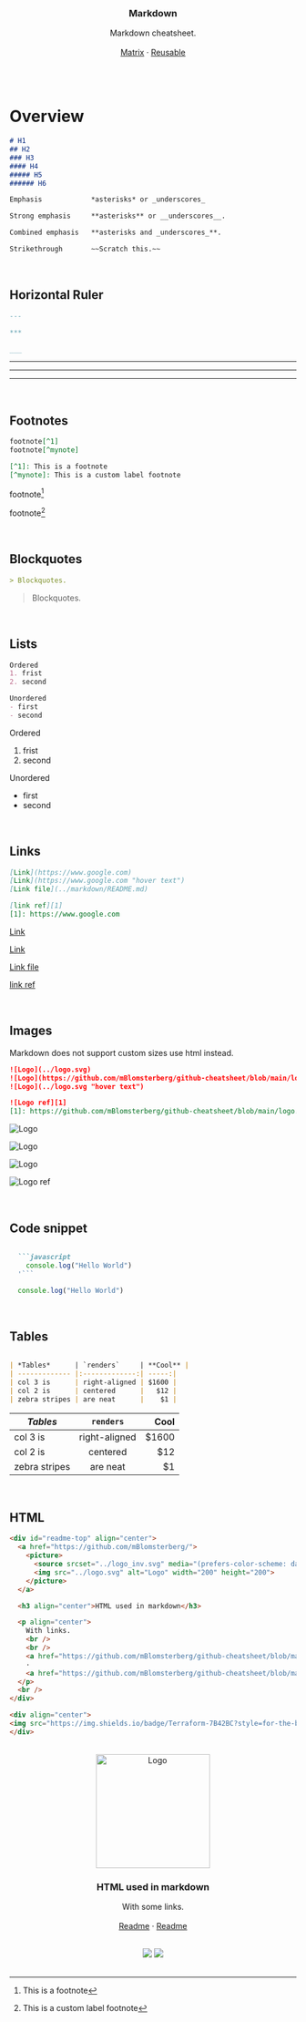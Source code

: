 <br />
<div id="readme-top" align="center">

  <h3 align="center">Markdown</h3>

  <p align="center">
    Markdown cheatsheet.
    <br />
    <br />
    <a href="https://github.com/mBlomsterberg/github-cheatsheet/blob/main/workflows/MATRIX.md">Matrix</a>
    ·
    <a href="https://github.com/mBlomsterberg/github-cheatsheet/blob/main/workflows/REUSABLE.md">Reusable</a>
  </p>
  <br />
</div>
<br>

# Overview





```md
# H1
## H2
### H3
#### H4
##### H5
###### H6
```


```md
Emphasis            *asterisks* or _underscores_

Strong emphasis     **asterisks** or __underscores__.

Combined emphasis   **asterisks and _underscores_**.

Strikethrough       ~~Scratch this.~~
```

<br/>

## Horizontal Ruler

```md
--- 

***

___

```

---

***

___

<br/>

## Footnotes
```md
footnote[^1]
footnote[^mynote]

[^1]: This is a footnote
[^mynote]: This is a custom label footnote
```
footnote[^1]

footnote[^mynote]

[^1]: This is a footnote

[^mynote]: This is a custom label footnote

<br/>

## Blockquotes
```md
> Blockquotes.
```
> Blockquotes.

<br/>

## Lists
```md
Ordered
1. frist
2. second

Unordered
- first 
- second
```
Ordered
1. frist
2. second

Unordered
- first 
- second

<br/>

## Links
```md
[Link](https://www.google.com)
[Link](https://www.google.com "hover text")
[Link file](../markdown/README.md)

[link ref][1]
[1]: https://www.google.com
```

[Link](https://www.google.com)

[Link](https://www.google.com "hover text")

[Link file](../markdown/README.md)

[link ref][1]

[1]: https://www.google.com


<br/>

## Images
Markdown does not support custom sizes use html instead.
```md
![Logo](../logo.svg)
![Logo](https://github.com/mBlomsterberg/github-cheatsheet/blob/main/logo.svg)
![Logo](../logo.svg "hover text")

![Logo ref][1]
[1]: https://github.com/mBlomsterberg/github-cheatsheet/blob/main/logo.svg
```

![Logo](../logo.svg)

![Logo](https://github.com/mBlomsterberg/github-cheatsheet/blob/main/logo.svg)

![Logo](../logo.svg "hover text")

![Logo ref][img]

[img]: https://github.com/mBlomsterberg/github-cheatsheet/blob/main/logo.svg

<br/>

## Code snippet
```md

  ```javascript
    console.log("Hello World")
  '```
```
  ```javascript
    console.log("Hello World")
  ```

<br/>

## Tables
```md

| *Tables*      | `renders`     | **Cool** |
| ------------- |:-------------:| -----:|
| col 3 is      | right-aligned | $1600 |
| col 2 is      | centered      |   $12 |
| zebra stripes | are neat      |    $1 |

```


| *Tables*      | `renders`     | **Cool** |
| ------------- |:-------------:| -----:|
| col 3 is      | right-aligned | $1600 |
| col 2 is      | centered      |   $12 |
| zebra stripes | are neat      |    $1 |


<br/>

## HTML

```html
<div id="readme-top" align="center">
  <a href="https://github.com/mBlomsterberg/">
    <picture>
      <source srcset="../logo_inv.svg" media="(prefers-color-scheme: dark)">
      <img src="../logo.svg" alt="Logo" width="200" height="200">
    </picture>
  </a>

  <h3 align="center">HTML used in markdown</h3>

  <p align="center">
    With links.
    <br />
    <br />
    <a href="https://github.com/mBlomsterberg/github-cheatsheet/blob/main/workflows/README.md">Module Examples</a>
    ·
    <a href="https://github.com/mBlomsterberg/github-cheatsheet/blob/main/markdown/README.md">Versioning</a>
  </p>
  <br />
</div>

<div align="center">
<img src="https://img.shields.io/badge/Terraform-7B42BC?style=for-the-badge&logo=terraform&logoColor=white"> <img src="https://img.shields.io/badge/github-%23121011.svg?style=for-the-badge&logo=github&logoColor=white"> 
</div>
```

<br/>
<div id="readme-top" align="center">
  <a href="https://github.com/mBlomsterberg/">
    <picture>
      <source srcset="../logo_inv.svg" media="(prefers-color-scheme: dark)">
      <img src="../logo.svg" alt="Logo" width="200" height="200">
    </picture>
  </a>

  <h3 align="center">HTML used in markdown</h3>

  <p align="center">
    With some links.
    <br/>
    <br/>
    <a href="https://github.com/mBlomsterberg/github-cheatsheet/blob/main/workflows/README.md">Readme</a>
    ·
    <a href="https://github.com/mBlomsterberg/github-cheatsheet/blob/main/markdown/README.md">Readme</a>
  </p>
  <br/>
</div>

<div align="center">
<img src="https://img.shields.io/badge/Terraform-7B42BC?style=for-the-badge&logo=terraform&logoColor=white"> <img src="https://img.shields.io/badge/github-%23121011.svg?style=for-the-badge&logo=github&logoColor=white"> 
</div>


<br/>

